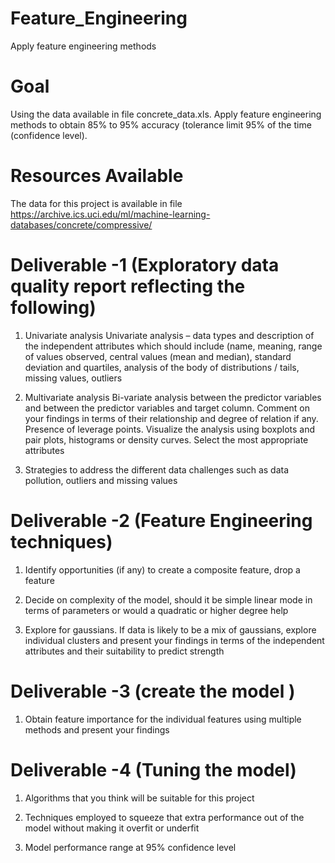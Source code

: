 # Feature_Engineering
Apply feature engineering methods

# Goal
Using the data available in file concrete_data.xls. Apply feature engineering methods to obtain 85% to 95% accuracy  (tolerance limit 95% of the time (confidence level).

# Resources Available 
The data for this project is available in file https://archive.ics.uci.edu/ml/machine-learning-databases/concrete/compressive/

# Deliverable -1  (Exploratory data quality report reflecting the following)
1. Univariate analysis
Univariate analysis – data types and description of the independent attributes which should include (name, meaning, range of values observed, central values (mean and median), standard deviation and quartiles, analysis of the body of distributions / tails,  missing values, outliers

2. Multivariate analysis 
Bi-variate analysis between the predictor variables and between the predictor variables and target column. Comment on your findings in terms of their relationship and degree of relation if any. Presence of leverage points. Visualize the analysis using boxplots and pair plots, histograms or density curves. Select the most appropriate attributes

3. Strategies to address the different data challenges such as data pollution, outliers and missing values

# Deliverable -2  (Feature Engineering techniques)

1. Identify opportunities (if any) to create a composite feature, drop a feature

2. Decide on complexity of the model, should it be simple linear mode in terms of parameters or would a quadratic or higher degree help

3. Explore for gaussians. If data is likely to be a mix of gaussians, explore individual clusters and present your findings in terms of the independent attributes and their suitability to predict strength

# Deliverable -3  (create the model )

1. Obtain feature importance for the individual features using multiple methods and present your findings


# Deliverable -4 (Tuning the model)

1. Algorithms that you think will be suitable for this project

2. Techniques employed to squeeze that extra performance out of the model without making it overfit or underfit

3. Model performance range at 95% confidence level

